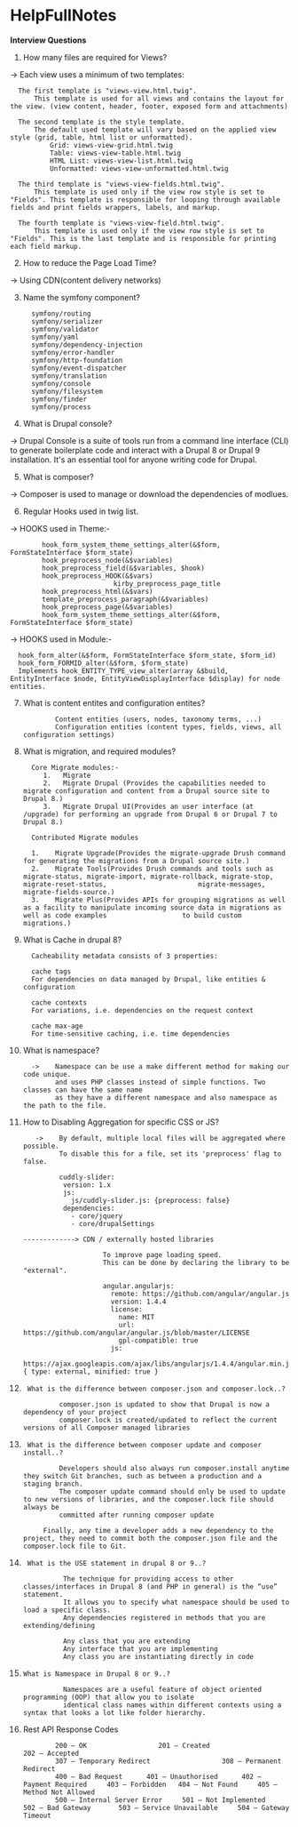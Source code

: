 # HelpFullNotes

**Interview Questions**

1.    How many files are required for Views?

->    Each view uses a minimum of two templates:

      The first template is "views-view.html.twig". 
          This template is used for all views and contains the layout for the view. (view content, header, footer, exposed form and attachments)

      The second template is the style template. 
          The default used template will vary based on the applied view style (grid, table, html list or unformatted).
              Grid: views-view-grid.html.twig
              Table: views-view-table.html.twig
              HTML List: views-view-list.html.twig
              Unformatted: views-view-unformatted.html.twig

      The third template is "views-view-fields.html.twig". 
          This template is used only if the view row style is set to "Fields". This template is responsible for looping through available fields and print fields wrappers, labels, and markup.

      The fourth template is "views-view-field.html.twig". 
          This template is used only if the view row style is set to "Fields". This is the last template and is responsible for printing each field markup.
             
2.    How to reduce the Page Load Time?

->    Using CDN(content delivery networks)

3.    Name the symfony component?

            symfony/routing
            symfony/serializer
            symfony/validator
            symfony/yaml
            symfony/dependency-injection
            symfony/error-handler
            symfony/http-foundation
            symfony/event-dispatcher
            symfony/translation
            symfony/console
            symfony/filesystem
            symfony/finder
            symfony/process
      
4.    What is Drupal console?

->    Drupal Console is a suite of tools run from a command line interface (CLI) to generate boilerplate code and interact with a Drupal 8 or Drupal 9 installation. 
      It's an essential tool for anyone writing code for Drupal.
      
5.    What is composer?

->    Composer is used to manage or download the dependencies of modlues.      
      
6.    Regular Hooks used in twig list.

->    HOOKS used in Theme:-

            hook_form_system_theme_settings_alter(&$form, FormStateInterface $form_state)
            hook_preprocess_node(&$variables)
            hook_preprocess_field(&$variables, $hook)
            hook_preprocess_HOOK(&$vars)
                              kirby_preprocess_page_title
            hook_preprocess_html(&$vars)
            template_preprocess_paragraph(&$variables)
            hook_preprocess_page(&$variables)
            hook_form_system_theme_settings_alter(&$form, FormStateInterface $form_state)
            
->    HOOKS used in Module:-
      
      hook_form_alter(&$form, FormStateInterface $form_state, $form_id)
      hook_form_FORMID_alter(&$form, $form_state)
      Implements hook_ENTITY_TYPE_view_alter(array &$build, EntityInterface $node, EntityViewDisplayInterface $display) for node entities.
      
7.    What is content entites and configuration entites?

                  Content entities (users, nodes, taxonomy terms, ...)
                  Configuration entities (content types, fields, views, all configuration settings)
                  
8.    What is migration, and required modules?

            Core Migrate modules:-
               1.   Migrate
               2.   Migrate Drupal (Provides the capabilities needed to migrate configuration and content from a Drupal source site to Drupal 8.)
               3.   Migrate Drupal UI(Provides an user interface (at /upgrade) for performing an upgrade from Drupal 6 or Drupal 7 to Drupal 8.)

            Contributed Migrate modules

            1.    Migrate Upgrade(Provides the migrate-upgrade Drush command for generating the migrations from a Drupal source site.)
            2.    Migrate Tools(Provides Drush commands and tools such as migrate-status, migrate-import, migrate-rollback, migrate-stop, migrate-reset-status,                       migrate-messages, migrate-fields-source.)
            3.    Migrate Plus(Provides APIs for grouping migrations as well as a facility to manipulate incoming source data in migrations as well as code examples                   to build custom migrations.)


9.    What is Cache in drupal 8?
      
            Cacheability metadata consists of 3 properties:

            cache tags
            For dependencies on data managed by Drupal, like entities & configuration

            cache contexts
            For variations, i.e. dependencies on the request context

            cache max-age
            For time-sensitive caching, i.e. time dependencies


10.   What is namespace?

            ->    Namespace can be use a make different method for making our code unique. 
                  and uses PHP classes instead of simple functions. Two classes can have the same name
                  as they have a different namespace and also namespace as the path to the file.
                  
            
 11.  How to Disabling Aggregation for specific CSS or JS?
 
             ->    By default, multiple local files will be aggregated where possible. 
                   To disable this for a file, set its 'preprocess' flag to false.
                   
                   cuddly-slider:
                    version: 1.x
                    js:
                      js/cuddly-slider.js: {preprocess: false}
                    dependencies:
                      - core/jquery
                      - core/drupalSettings
                     
          -------------> CDN / externally hosted libraries
                        
                              To improve page loading speed.
                              This can be done by declaring the library to be "external".
                              
                              angular.angularjs:
                                remote: https://github.com/angular/angular.js
                                version: 1.4.4
                                license:
                                  name: MIT
                                  url: https://github.com/angular/angular.js/blob/master/LICENSE
                                  gpl-compatible: true
                                js:
                                  https://ajax.googleapis.com/ajax/libs/angularjs/1.4.4/angular.min.js: { type: external, minified: true }
           
           
 12.      What is the difference between composer.json and composer.lock..?
            
                  composer.json is updated to show that Drupal is now a dependency of your project
                  composer.lock is created/updated to reflect the current versions of all Composer managed libraries
                 
 13.      What is the difference between composer update and composer install..?
 
                  Developers should also always run composer.install anytime they switch Git branches, such as between a production and a staging branch.
                  The composer update command should only be used to update to new versions of libraries, and the composer.lock file should always be
                  committed after running composer update
                  
              Finally, any time a developer adds a new dependency to the project, they need to commit both the composer.json file and the composer.lock file to Git.

14.      What is the USE statement in drupal 8 or 9..?
      
                  The technique for providing access to other classes/interfaces in Drupal 8 (and PHP in general) is the “use” statement. 
                  It allows you to specify what namespace should be used to load a specific class.
                  Any dependencies registered in methods that you are extending/defining
                  
                  Any class that you are extending
                  Any interface that you are implementing
                  Any class you are instantiating directly in code
                  
15.     What is Namespace in Drupal 8 or 9..?

                  Namespaces are a useful feature of object oriented programming (OOP) that allow you to isolate 
                  identical class names within different contexts using a syntax that looks a lot like folder hierarchy.
                  
16.   Rest API Response Codes

                  200 – OK                  201 – Created                  202 – Accepted
                  307 – Temporary Redirect                  308 – Permanent Redirect                  
                  400 – Bad Request      401 – Unauthorised      402 – Payment Required     403 – Forbidden   404 – Not Found     405 – Method Not Allowed
                  500 – Internal Server Error     501 – Not Implemented      502 – Bad Gateway       503 – Service Unavailable     504 – Gateway Timeout


